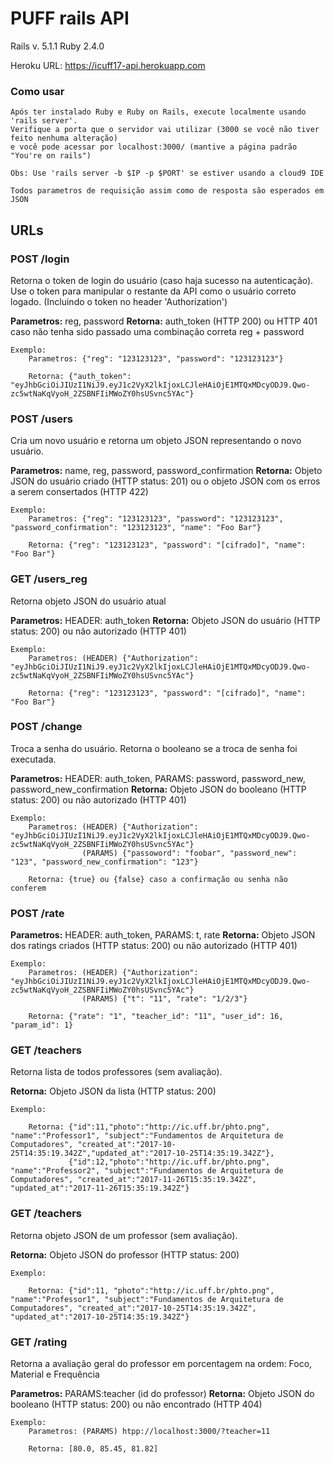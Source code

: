 # PUFF rails API

Rails v. 5.1.1
Ruby 2.4.0

Heroku URL: https://icuff17-api.herokuapp.com

### Como usar

    Após ter instalado Ruby e Ruby on Rails, execute localmente usando 'rails server'.
    Verifique a porta que o servidor vai utilizar (3000 se você não tiver feito nenhuma alteração)
    e você pode acessar por localhost:3000/ (mantive a página padrão "You're on rails")

    Obs: Use 'rails server -b $IP -p $PORT' se estiver usando a cloud9 IDE

    Todos parametros de requisição assim como de resposta são esperados em JSON

## URLs

### POST /login

Retorna o token de login do usuário (caso haja sucesso na autenticação). 
Use o token para manipular o restante da API como o usuário correto logado. 
(Incluindo o token no header 'Authorization')

**Parametros:** reg, password
**Retorna:** auth_token (HTTP 200) ou HTTP 401 caso não tenha sido passado uma combinação correta reg + password

    Exemplo:
        Parametros: {"reg": "123123123", "password": "123123123"}

        Retorna: {"auth_token": "eyJhbGciOiJIUzI1NiJ9.eyJ1c2VyX2lkIjoxLCJleHAiOjE1MTQxMDcyODJ9.Qwo-zc5wtNaKqVyoH_2ZSBNFIiMWoZY0hsUSvnc5YAc"}


### POST /users

Cria um novo usuário e retorna um objeto JSON representando o novo usuário.

**Parametros:** name, reg, password, password_confirmation
**Retorna:** Objeto JSON do usuário criado (HTTP status: 201) ou o objeto JSON com os erros a serem consertados (HTTP 422)

    Exemplo:
        Parametros: {"reg": "123123123", "password": "123123123", "password_confirmation": "123123123", "name": "Foo Bar"}

        Retorna: {"reg": "123123123", "password": "[cifrado]", "name": "Foo Bar"}

### GET /users_reg

Retorna objeto JSON do usuário atual

**Parametros:** HEADER: auth_token
**Retorna:** Objeto JSON do usuário (HTTP status: 200) ou não autorizado (HTTP 401)

    Exemplo:
        Parametros: (HEADER) {"Authorization": "eyJhbGciOiJIUzI1NiJ9.eyJ1c2VyX2lkIjoxLCJleHAiOjE1MTQxMDcyODJ9.Qwo-zc5wtNaKqVyoH_2ZSBNFIiMWoZY0hsUSvnc5YAc"}

        Retorna: {"reg": "123123123", "password": "[cifrado]", "name": "Foo Bar"}

### POST /change

Troca a senha do usuário.
Retorna o booleano se a troca de senha foi executada.

**Parametros:** HEADER: auth_token, PARAMS: password, password_new, password_new_confirmation
**Retorna:** Objeto JSON do booleano (HTTP status: 200) ou não autorizado (HTTP 401)

    Exemplo:
        Parametros: (HEADER) {"Authorization": "eyJhbGciOiJIUzI1NiJ9.eyJ1c2VyX2lkIjoxLCJleHAiOjE1MTQxMDcyODJ9.Qwo-zc5wtNaKqVyoH_2ZSBNFIiMWoZY0hsUSvnc5YAc"}
                    (PARAMS) {"passoword": "foobar", "password_new": "123", "password_new_confirmation": "123"}

        Retorna: {true} ou {false} caso a confirmação ou senha não conferem
        
### POST /rate
         
**Parametros:** HEADER: auth_token, PARAMS: t, rate
**Retorna:** Objeto JSON dos ratings criados (HTTP status: 200) ou não autorizado (HTTP 401)

    Exemplo:
        Parametros: (HEADER) {"Authorization": "eyJhbGciOiJIUzI1NiJ9.eyJ1c2VyX2lkIjoxLCJleHAiOjE1MTQxMDcyODJ9.Qwo-zc5wtNaKqVyoH_2ZSBNFIiMWoZY0hsUSvnc5YAc"}
                    (PARAMS) {"t": "11", "rate": "1/2/3"}

        Retorna: {"rate": "1", "teacher_id": "11", "user_id": 16, "param_id": 1}
        
### GET /teachers

Retorna lista de todos professores (sem avaliação).

**Retorna:** Objeto JSON da lista (HTTP status: 200)

    Exemplo:
    
        Retorna: {"id":11,"photo":"http://ic.uff.br/phto.png", "name":"Professor1", "subject":"Fundamentos de Arquitetura de Computadores", "created_at":"2017-10-25T14:35:19.342Z","updated_at":"2017-10-25T14:35:19.342Z"},
                 {"id":12,"photo":"http://ic.uff.br/phto.png", "name":"Professor2", "subject":"Fundamentos de Arquitetura de Computadores", "created_at":"2017-11-26T15:35:19.342Z", "updated_at":"2017-11-26T15:35:19.342Z"}
                 
                 
### GET /teachers

Retorna objeto JSON de um professor (sem avaliação).

**Retorna:** Objeto JSON do professor (HTTP status: 200)

    Exemplo:
    
        Retorna: {"id":11, "photo":"http://ic.uff.br/phto.png", "name":"Professor1", "subject":"Fundamentos de Arquitetura de Computadores", "created_at":"2017-10-25T14:35:19.342Z", "updated_at":"2017-10-25T14:35:19.342Z"}
        
### GET /rating

Retorna a avaliação geral do professor em porcentagem na ordem: Foco, Material e Frequência

**Parametros:** PARAMS:teacher (id do professor)
**Retorna:** Objeto JSON do booleano (HTTP status: 200) ou não encontrado (HTTP 404)

    Exemplo:
        Parametros: (PARAMS) htpp://localhost:3000/?teacher=11

        Retorna: [80.0, 85.45, 81.82]
